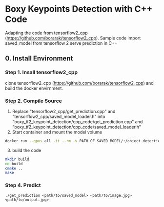 # Boxy Keypoints Detection with C++ Code

Adapting the code from tensorflow2_cpp (https://github.com/borarak/tensorflow2_cpp).
Sample code import saved_model from tensorflow 2 serve prediction in C++

## 0. Install Environment
### Step 1. Insall tensorflow2_cpp 
clone tensorflow2_cpp (https://github.com/borarak/tensorflow2_cpp) and build the docker envirnment.


### Step 2. Compile Source 
1. Replace "tensorflow2_cpp/get_prediction.cpp" and "tensorflow2_cpp/saved_model_loader.h" into "boxy_tf2_keypoint_detection/cpp_code/get_prediction.cpp" and "boxy_tf2_keypoint_detection/cpp_code/saved_model_loader.h" 
2. Start container and mount the model volume
```bash
docker run --gpus all -it --rm -v PATH_OF_SAVED_MODEL/:/object_detection/models/ boraraktim/tensorflow2_cpp
```
3. build the code
```bash
mkdir build
cd build 
cmake ..
make
```
### Step 4. Predict
```
./get_prediction <path/to/saved_model> <path/to/image.jpg> <path/to/output.jpg>
```